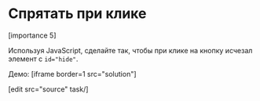 # Спрятать при клике

[importance 5]

Используя JavaScript, сделайте так, чтобы при клике на кнопку исчезал элемент с `id="hide"`. 

Демо:
[iframe border=1 src="solution"]

[edit src="source" task/]
